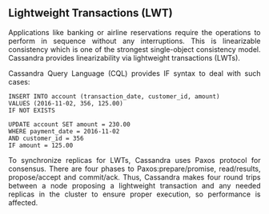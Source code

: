 ## Lightweight Transactions (LWT)

<p align="justify">
Applications like banking or airline reservations require the operations to perform in sequence without any interruptions. This is linearizable consistency which is one of the strongest single-object consistency model. Cassandra provides linearizability via lightweight transactions (LWTs).
</p>
<p align="justify">
Cassandra Query Language (CQL) provides IF syntax to deal with such cases:
</p>

~~~~
INSERT INTO account (transaction_date, customer_id, amount) 
VALUES (2016-11-02, 356, 125.00) 
IF NOT EXISTS
~~~~

~~~~
UPDATE account SET amount = 230.00 
WHERE payment_date = 2016-11-02
AND customer_id = 356 
IF amount = 125.00
~~~~

<p align="justify">
To synchronize replicas for LWTs, Cassandra uses Paxos protocol for consensus. There are four phases to Paxos:prepare/promise, read/results, propose/accept and commit/ack. Thus, Cassandra makes four round trips between a node proposing a lightweight transaction and any needed replicas in the cluster to ensure proper execution, so performance is affected. 
</p>
